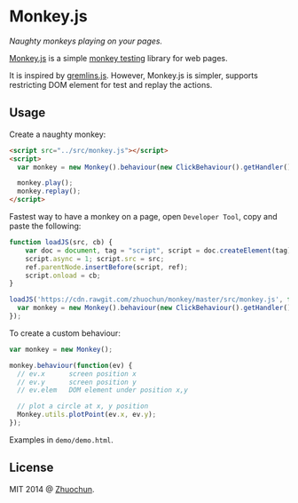 # Monkey.js

_Naughty monkeys playing on your pages._

[Monkey.js](https://github.com/zhuochun/monkey) is a simple [monkey testing](http://en.wikipedia.org/wiki/Monkey_test) library for web pages.

It is inspired by [gremlins.js](https://github.com/marmelab/gremlins.js). However, Monkey.js is simpler, supports restricting DOM element for test and replay the actions.

## Usage

Create a naughty monkey:

```html
<script src="../src/monkey.js"></script>
<script>
  var monkey = new Monkey().behaviour(new ClickBehaviour().getHandler());

  monkey.play();
  monkey.replay();
</script>
```

Fastest way to have a monkey on a page, open `Developer Tool`, copy and paste the following:

```js
function loadJS(src, cb) {
    var doc = document, tag = "script", script = doc.createElement(tag), ref = doc.getElementsByTagName(tag)[0];
    script.async = 1; script.src = src;
    ref.parentNode.insertBefore(script, ref);
    script.onload = cb;
}

loadJS('https://cdn.rawgit.com/zhuochun/monkey/master/src/monkey.js', function() {
  var monkey = new Monkey().behaviour(new ClickBehaviour().getHandler()); monkey.play();
});
```

To create a custom behaviour:

```js
var monkey = new Monkey();

monkey.behaviour(function(ev) {
  // ev.x      screen position x
  // ev.y      screen position y
  // ev.elem   DOM element under position x,y

  // plot a circle at x, y position
  Monkey.utils.plotPoint(ev.x, ev.y);
});
```

Examples in `demo/demo.html`.

## License

MIT 2014 @ [Zhuochun](https://github.com/zhuochun).
